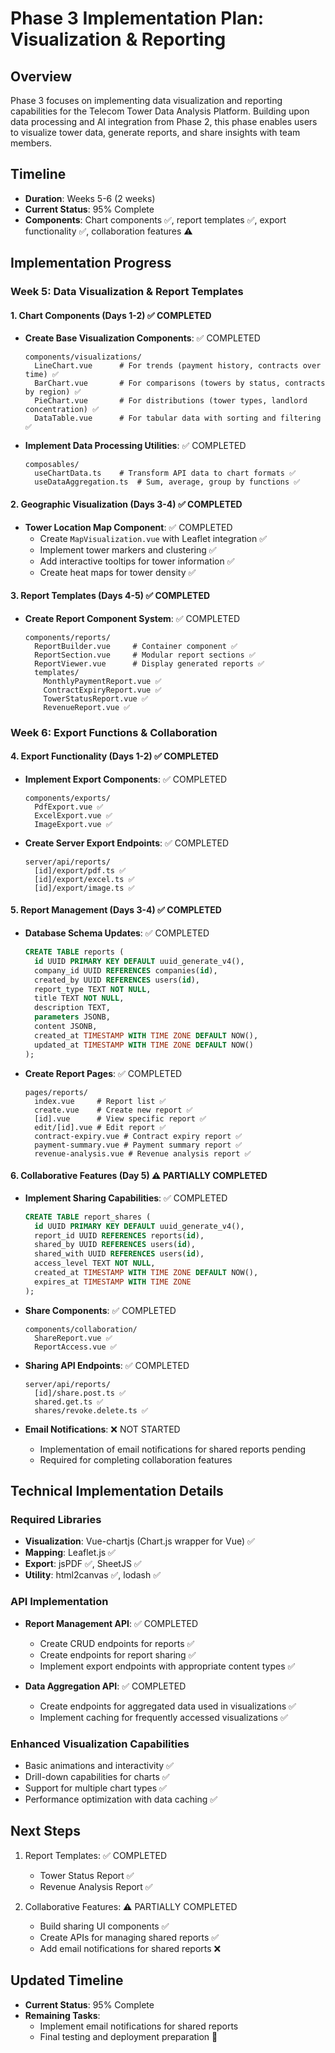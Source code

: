 # Phase 3 Implementation Plan: Visualization & Reporting

## Overview

Phase 3 focuses on implementing data visualization and reporting capabilities for the Telecom Tower Data Analysis Platform. Building upon data processing and AI integration from Phase 2, this phase enables users to visualize tower data, generate reports, and share insights with team members.

## Timeline

- **Duration**: Weeks 5-6 (2 weeks)
- **Current Status**: 95% Complete
- **Components**: Chart components ✅, report templates ✅, export functionality ✅, collaboration features ⚠️

## Implementation Progress

### Week 5: Data Visualization & Report Templates

#### 1. Chart Components (Days 1-2) ✅ COMPLETED

- **Create Base Visualization Components**: ✅ COMPLETED
  ```
  components/visualizations/
    LineChart.vue      # For trends (payment history, contracts over time) ✅
    BarChart.vue       # For comparisons (towers by status, contracts by region) ✅
    PieChart.vue       # For distributions (tower types, landlord concentration) ✅
    DataTable.vue      # For tabular data with sorting and filtering ✅
  ```

- **Implement Data Processing Utilities**: ✅ COMPLETED
  ```
  composables/
    useChartData.ts    # Transform API data to chart formats ✅
    useDataAggregation.ts  # Sum, average, group by functions ✅
  ```

#### 2. Geographic Visualization (Days 3-4) ✅ COMPLETED

- **Tower Location Map Component**: ✅ COMPLETED
  - Create `MapVisualization.vue` with Leaflet integration ✅
  - Implement tower markers and clustering ✅
  - Add interactive tooltips for tower information ✅
  - Create heat maps for tower density ✅

#### 3. Report Templates (Days 4-5) ✅ COMPLETED

- **Create Report Component System**: ✅ COMPLETED
  ```
  components/reports/
    ReportBuilder.vue     # Container component ✅
    ReportSection.vue     # Modular report sections ✅
    ReportViewer.vue      # Display generated reports ✅
    templates/
      MonthlyPaymentReport.vue ✅
      ContractExpiryReport.vue ✅
      TowerStatusReport.vue ✅
      RevenueReport.vue ✅
  ```

### Week 6: Export Functions & Collaboration

#### 4. Export Functionality (Days 1-2) ✅ COMPLETED

- **Implement Export Components**: ✅ COMPLETED
  ```
  components/exports/
    PdfExport.vue ✅
    ExcelExport.vue ✅
    ImageExport.vue ✅
  ```
  
- **Create Server Export Endpoints**: ✅ COMPLETED
  ```
  server/api/reports/
    [id]/export/pdf.ts ✅
    [id]/export/excel.ts ✅
    [id]/export/image.ts ✅
  ```

#### 5. Report Management (Days 3-4) ✅ COMPLETED

- **Database Schema Updates**: ✅ COMPLETED
  ```sql
  CREATE TABLE reports (
    id UUID PRIMARY KEY DEFAULT uuid_generate_v4(),
    company_id UUID REFERENCES companies(id),
    created_by UUID REFERENCES users(id),
    report_type TEXT NOT NULL,
    title TEXT NOT NULL,
    description TEXT,
    parameters JSONB,
    content JSONB,
    created_at TIMESTAMP WITH TIME ZONE DEFAULT NOW(),
    updated_at TIMESTAMP WITH TIME ZONE DEFAULT NOW()
  );
  ```

- **Create Report Pages**: ✅ COMPLETED
  ```
  pages/reports/
    index.vue     # Report list ✅
    create.vue    # Create new report ✅
    [id].vue      # View specific report ✅
    edit/[id].vue # Edit report ✅
    contract-expiry.vue # Contract expiry report ✅
    payment-summary.vue # Payment summary report ✅
    revenue-analysis.vue # Revenue analysis report ✅
  ```

#### 6. Collaborative Features (Day 5) ⚠️ PARTIALLY COMPLETED

- **Implement Sharing Capabilities**: ✅ COMPLETED
  ```sql
  CREATE TABLE report_shares (
    id UUID PRIMARY KEY DEFAULT uuid_generate_v4(),
    report_id UUID REFERENCES reports(id),
    shared_by UUID REFERENCES users(id),
    shared_with UUID REFERENCES users(id),
    access_level TEXT NOT NULL,
    created_at TIMESTAMP WITH TIME ZONE DEFAULT NOW(),
    expires_at TIMESTAMP WITH TIME ZONE
  );
  ```

- **Share Components**: ✅ COMPLETED
  ```
  components/collaboration/
    ShareReport.vue ✅
    ReportAccess.vue ✅
  ```
  
- **Sharing API Endpoints**: ✅ COMPLETED
  ```
  server/api/reports/
    [id]/share.post.ts ✅
    shared.get.ts ✅
    shares/revoke.delete.ts ✅
  ```

- **Email Notifications**: ❌ NOT STARTED
  - Implementation of email notifications for shared reports pending
  - Required for completing collaboration features

## Technical Implementation Details

### Required Libraries

- **Visualization**: Vue-chartjs (Chart.js wrapper for Vue) ✅
- **Mapping**: Leaflet.js ✅
- **Export**: jsPDF ✅, SheetJS ✅
- **Utility**: html2canvas ✅, lodash ✅

### API Implementation

- **Report Management API**: ✅ COMPLETED
  - Create CRUD endpoints for reports ✅ 
  - Create endpoints for report sharing ✅
  - Implement export endpoints with appropriate content types ✅

- **Data Aggregation API**: ✅ COMPLETED
  - Create endpoints for aggregated data used in visualizations ✅
  - Implement caching for frequently accessed visualizations ✅

### Enhanced Visualization Capabilities

- Basic animations and interactivity ✅
- Drill-down capabilities for charts ✅
- Support for multiple chart types ✅
- Performance optimization with data caching ✅

## Next Steps

1. Report Templates: ✅ COMPLETED
   - Tower Status Report ✅
   - Revenue Analysis Report ✅

2. Collaborative Features: ⚠️ PARTIALLY COMPLETED
   - Build sharing UI components ✅
   - Create APIs for managing shared reports ✅
   - Add email notifications for shared reports ❌

## Updated Timeline

- **Current Status**: 95% Complete
- **Remaining Tasks**:
  - Implement email notifications for shared reports
  - Final testing and deployment preparation 🚧
